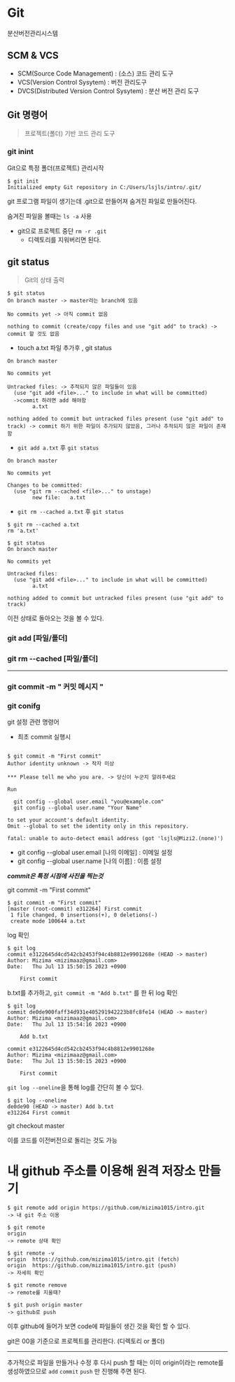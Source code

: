 # Git

분산버전관리시스템

## SCM & VCS

* SCM(Source Code Management) : (소스) 코드 관리 도구
* VCS(Version Control Sysytem) : 버전 관리도구
* DVCS(Distributed Version Control Sysytem) : 분산 버전 관리 도구



## Git 명령어

> 프로젝트(폴더) 기반 코드 관리 도구



### git inint

Git으로 특정 폴더(프로젝트) 관리시작

``` $ git init
$ git init
Initialized empty Git repository in C:/Users/lsjls/intro/.git/
```

git 프로그램 파일이 생기는데 .git으로 만들어져 숨겨진 파일로 만들어진다.

숨겨진 파일을 볼때는 ` ls -a ` 사용



* git으로 프로젝트 중단 `rm -r .git`
  * 디렉토리를 지워버리면 된다.



## git status

> Git의 상태 출력

``` 
$ git status
On branch master -> master라는 branch에 있음

No commits yet -> 아직 commit 없음

nothing to commit (create/copy files and use "git add" to track) -> commit 할 것도 없음
```



* touch a.txt 파일 추가후 , git status

```
On branch master

No commits yet

Untracked files: -> 추적되지 않은 파일들이 있음
  (use "git add <file>..." to include in what will be committed) 
  ->commit 하려면 add 해야함
        a.txt

nothing added to commit but untracked files present (use "git add" to track) -> commit 하기 위한 파일이 추가되지 않았음, 그러나 추적되지 않은 파일이 존재함
```

* `git add a.txt` 후 `git status`

```
On branch master

No commits yet

Changes to be committed:
  (use "git rm --cached <file>..." to unstage)
        new file:   a.txt
```

* `git rm --cached a.txt`  후 `git status`

```
$ git rm --cached a.txt
rm 'a.txt'

$ git status
On branch master

No commits yet

Untracked files:
  (use "git add <file>..." to include in what will be committed)
        a.txt

nothing added to commit but untracked files present (use "git add" to track)
```

이전 상태로 돌아오는 것을 볼 수 있다.





###  git add [파일/폴더]

### git rm --cached [파일/폴더]

---



### git commit -m " 커밋 메시지 "



### git conifg

git 설정 관련 명령어

* 최초 commit 실행시

```

$ git commit -m "First commit"
Author identity unknown -> 작자 미상

*** Please tell me who you are. -> 당신이 누군지 알려주세요

Run

  git config --global user.email "you@example.com"
  git config --global user.name "Your Name"

to set your account's default identity.
Omit --global to set the identity only in this repository.

fatal: unable to auto-detect email address (got 'lsjls@Mizi2.(none)')

```

* git config --global user.email [나의 이메일] : 이메일 설정
* git config --global user.name [나의 이름] : 이름 설정



***commit은 특정 시점에 사진을 찍는것***

git commit -m "First commit"

```
$ git commit -m "First commit"
[master (root-commit) e312264] First commit
 1 file changed, 0 insertions(+), 0 deletions(-)
 create mode 100644 a.txt
```

log 확인

```
$ git log
commit e3122645d4cd542cb2453f94c4b8812e9901268e (HEAD -> master)
Author: Mizima <mizimaaz@gmail.com>
Date:   Thu Jul 13 15:50:15 2023 +0900

    First commit
```



b.txt를 추가하고, `git commit -m "Add b.txt"` 를 한 뒤 log 확인

```
$ git log
commit de0de900faff34d931e405291942223b8fc8fe14 (HEAD -> master)
Author: Mizima <mizimaaz@gmail.com>
Date:   Thu Jul 13 15:54:16 2023 +0900

    Add b.txt

commit e3122645d4cd542cb2453f94c4b8812e9901268e
Author: Mizima <mizimaaz@gmail.com>
Date:   Thu Jul 13 15:50:15 2023 +0900

    First commit
```



`git log --oneline`을 통해 log를 간단히 볼 수 있다.

```
$ git log --oneline
de0de90 (HEAD -> master) Add b.txt
e312264 First commit
```



git checkout master

이를 코드를 이전버전으로 돌리는 것도 가능



# 내 github 주소를 이용해 원격 저장소 만들기

```
$ git remote add origin https://github.com/mizima1015/intro.git
-> 내 git 주소 이용

$ git remote
origin
-> remote 상태 확인

$ git remote -v
origin  https://github.com/mizima1015/intro.git (fetch)
origin  https://github.com/mizima1015/intro.git (push)
-> 자세히 확인

$ git remote remove
-> remote를 지울때? 

$ git push origin master
-> github로 push
```

이후 github에 들어가 보면 code에 파일들이 생긴 것을 확인 할 수 있다.

git은 00을 기준으로 프로젝트를 관리한다. (디렉토리 or 폴더)

---



추가적으로 파일을 만들거나 수정 후 다시 push 할 때는 이미 origin이라는 remote를 생성하였으므로 `add` `commit` `push` 만 진행해 주면 된다.